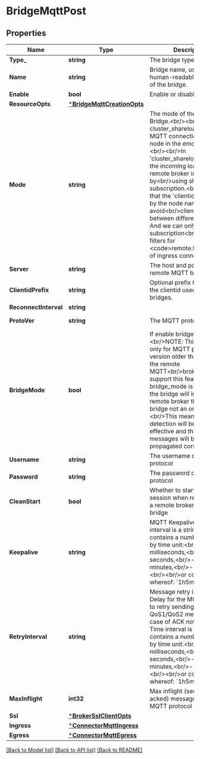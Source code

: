 # BridgeMqttPost

## Properties
Name | Type | Description | Notes
------------ | ------------- | ------------- | -------------
**Type_** | **string** | The bridge type. | [default to null]
**Name** | **string** | Bridge name, used as a human-readable description of the bridge. | [default to null]
**Enable** | **bool** | Enable or disable this bridge | [optional] [default to true]
**ResourceOpts** | [***BridgeMqttCreationOpts**](bridge_mqtt.creation_opts.md) |  | [optional] [default to null]
**Mode** | **string** | The mode of the MQTT Bridge.&lt;br/&gt;&lt;br/&gt;- cluster_shareload: create an MQTT connection on each node in the emqx cluster.&lt;br/&gt;&lt;br/&gt;In &#x27;cluster_shareload&#x27; mode, the incoming load from the remote broker is shared by&lt;br/&gt;using shared subscription.&lt;br/&gt;&lt;br/&gt;Note that the &#x27;clientid&#x27; is suffixed by the node name, this is to avoid&lt;br/&gt;clientid conflicts between different nodes. And we can only use shared subscription&lt;br/&gt;topic filters for &lt;code&gt;remote.topic&lt;/code&gt; of ingress connections. | [optional] [default to MODE.CLUSTER_SHARELOAD]
**Server** | **string** | The host and port of the remote MQTT broker | [default to null]
**ClientidPrefix** | **string** | Optional prefix to prepend to the clientid used by egress bridges. | [optional] [default to null]
**ReconnectInterval** | **string** |  | [optional] [default to null]
**ProtoVer** | **string** | The MQTT protocol version | [optional] [default to PROTO_VER.V4]
**BridgeMode** | **bool** | If enable bridge mode.&lt;br/&gt;NOTE: This setting is only for MQTT protocol version older than 5.0, and the remote MQTT&lt;br/&gt;broker MUST support this feature.&lt;br/&gt;If bridge_mode is set to true, the bridge will indicate to the remote broker that it is a bridge not an ordinary client.&lt;br/&gt;This means that loop detection will be more effective and that retained messages will be propagated correctly. | [optional] [default to false]
**Username** | **string** | The username of the MQTT protocol | [optional] [default to null]
**Password** | **string** | The password of the MQTT protocol | [optional] [default to null]
**CleanStart** | **bool** | Whether to start a clean session when reconnecting a remote broker for ingress bridge | [optional] [default to true]
**Keepalive** | **string** | MQTT Keepalive. Time interval is a string that contains a number followed by time unit:&lt;br/&gt;- &#x60;ms&#x60; for milliseconds,&lt;br/&gt;- &#x60;s&#x60; for seconds,&lt;br/&gt;- &#x60;m&#x60; for minutes,&lt;br/&gt;- &#x60;h&#x60; for hours;&lt;br/&gt;&lt;br/&gt;or combination of whereof: &#x60;1h5m0s&#x60; | [optional] [default to 300s]
**RetryInterval** | **string** | Message retry interval. Delay for the MQTT bridge to retry sending the QoS1/QoS2 messages in case of ACK not received. Time interval is a string that contains a number followed by time unit:&lt;br/&gt;- &#x60;ms&#x60; for milliseconds,&lt;br/&gt;- &#x60;s&#x60; for seconds,&lt;br/&gt;- &#x60;m&#x60; for minutes,&lt;br/&gt;- &#x60;h&#x60; for hours;&lt;br/&gt;&lt;br/&gt;or combination of whereof: &#x60;1h5m0s&#x60; | [optional] [default to 15s]
**MaxInflight** | **int32** | Max inflight (sent, but un-acked) messages of the MQTT protocol | [optional] [default to 32]
**Ssl** | [***BrokerSslClientOpts**](broker.ssl_client_opts.md) |  | [optional] [default to null]
**Ingress** | [***ConnectorMqttIngress**](connector-mqtt.ingress.md) |  | [optional] [default to null]
**Egress** | [***ConnectorMqttEgress**](connector-mqtt.egress.md) |  | [optional] [default to null]

[[Back to Model list]](../README.md#documentation-for-models) [[Back to API list]](../README.md#documentation-for-api-endpoints) [[Back to README]](../README.md)

